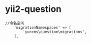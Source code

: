 # yii2-question

````
//命名空间
    'migrationNamespaces' => [
        'yuncms\question\migrations',
    ],
````